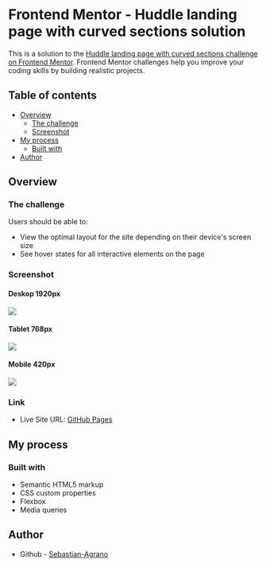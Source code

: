 # Frontend Mentor - Huddle landing page with curved sections solution

This is a solution to the [Huddle landing page with curved sections challenge on Frontend Mentor](https://www.frontendmentor.io/challenges/huddle-landing-page-with-curved-sections-5ca5ecd01e82137ec91a50f2). Frontend Mentor challenges help you improve your coding skills by building realistic projects. 

## Table of contents

- [Overview](#overview)
  - [The challenge](#the-challenge)
  - [Screenshot](#screenshot)
- [My process](#my-process)
  - [Built with](#built-with)
- [Author](#author)

## Overview

### The challenge

Users should be able to:

- View the optimal layout for the site depending on their device's screen size
- See hover states for all interactive elements on the page

### Screenshot

#### Deskop 1920px
![](./screenshots/deskop-screenshot.jpg)

#### Tablet 768px
![](./screenshots/tablet-screenshot.jpg)

#### Mobile 420px
![](./screenshots/mobile-screenshot.jpg)

### Link

- Live Site URL: [GitHub Pages](https://sebastian-agrano.github.io/frontend-mentor-huddle-landing-page-with-curved-sections/)

## My process

### Built with

- Semantic HTML5 markup
- CSS custom properties
- Flexbox
- Media queries

## Author

- Github - [Sebastian-Agrano](https://github.com/Sebastian-Agrano)